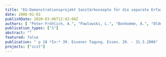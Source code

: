 ```yaml
---
title: "EU-Demonstrationsprojekt Sanitärkonzepte für die separate Erfassung und Behandlung von Urin, Fäkalien und Grauwasser - erste Ergebnisse"
date: 2006-01-01
publishDate: 2020-03-06T12:42:06Z
authors: [ "Peter-Fröhlich, A.", "Pawlowski, L.", "Bonhomme, A.", "Oldenburg, M." ]
publication_types: ["1"]
abstract: ""
featured: false
publication: " p 18 *In:* 39. Essener Tagung. Essen. 29. - 31.3.2006"
projects: ["scst"]
---
```


